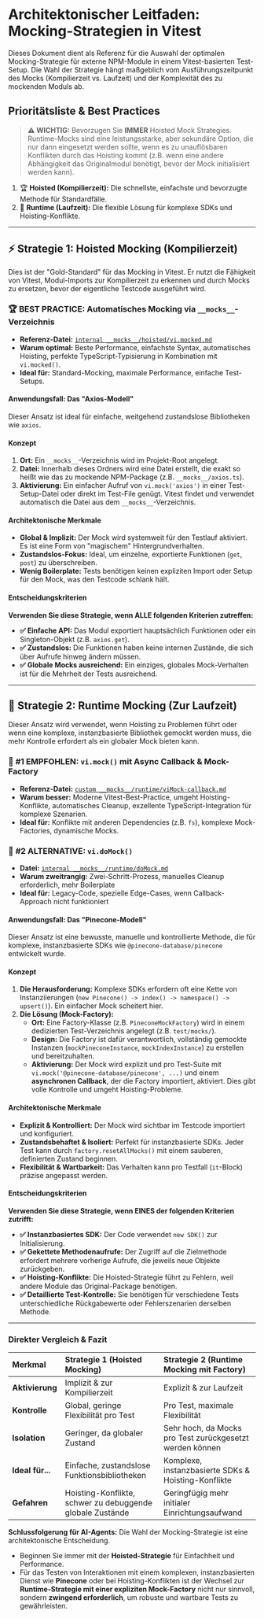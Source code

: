 # Architektonischer Leitfaden: Mocking-Strategien in Vitest

Dieses Dokument dient als Referenz für die Auswahl der optimalen Mocking-Strategie für externe NPM-Module in einem Vitest-basierten Test-Setup. Die Wahl der Strategie hängt maßgeblich vom Ausführungszeitpunkt des Mocks (Kompilierzeit vs. Laufzeit) und der Komplexität des zu mockenden Moduls ab.

## Prioritätsliste & Best Practices

> **⚠️ WICHTIG:** Bevorzugen Sie **IMMER** Hoisted Mock Strategies. Runtime-Mocks sind eine leistungsstarke, aber sekundäre Option, die nur dann eingesetzt werden sollte, wenn es zu unauflösbaren Konflikten durch das Hoisting kommt (z.B. wenn eine andere Abhängigkeit das Originalmodul benötigt, bevor der Mock initialisiert werden kann).

1.  🏆 **Hoisted (Kompilierzeit):** Die schnellste, einfachste und bevorzugte Methode für Standardfälle.
2.  🥇 **Runtime (Laufzeit):** Die flexible Lösung für komplexe SDKs und Hoisting-Konflikte.

---

## ⚡ Strategie 1: Hoisted Mocking (Kompilierzeit)

Dies ist der "Gold-Standard" für das Mocking in Vitest. Er nutzt die Fähigkeit von Vitest, Modul-Imports zur Kompilierzeit zu erkennen und durch Mocks zu ersetzen, bevor der eigentliche Testcode ausgeführt wird.

### 🏆 **BEST PRACTICE: Automatisches Mocking via `__mocks__`-Verzeichnis**
- **Referenz-Datei:** [`internal __mocks__/hoisted/vi.mocked.md`](./internal%20__mocks__/hoisted/vi.mocked.md)
- **Warum optimal:** Beste Performance, einfachste Syntax, automatisches Hoisting, perfekte TypeScript-Typisierung in Kombination mit `vi.mocked()`.
- **Ideal für:** Standard-Mocking, maximale Performance, einfache Test-Setups.

#### **Anwendungsfall: Das "Axios-Modell"**

Dieser Ansatz ist ideal für einfache, weitgehend zustandslose Bibliotheken wie `axios`.

#### **Konzept**

1.  **Ort:** Ein `__mocks__`-Verzeichnis wird im Projekt-Root angelegt.
2.  **Datei:** Innerhalb dieses Ordners wird eine Datei erstellt, die exakt so heißt wie das zu mockende NPM-Package (z.B. `__mocks__/axios.ts`).
3.  **Aktivierung:** Ein einfacher Aufruf von `vi.mock('axios')` in einer Test-Setup-Datei oder direkt im Test-File genügt. Vitest findet und verwendet automatisch die Datei aus dem `__mocks__`-Verzeichnis.

#### **Architektonische Merkmale**

*   **Global & Implizit:** Der Mock wird systemweit für den Testlauf aktiviert. Es ist eine Form von "magischem" Hintergrundverhalten.
*   **Zustandslos-Fokus:** Ideal, um einzelne, exportierte Funktionen (`get`, `post`) zu überschreiben.
*   **Wenig Boilerplate:** Tests benötigen keinen expliziten Import oder Setup für den Mock, was den Testcode schlank hält.

#### **Entscheidungskriterien**

**Verwenden Sie diese Strategie, wenn ALLE folgenden Kriterien zutreffen:**

*   **✅ Einfache API:** Das Modul exportiert hauptsächlich Funktionen oder ein Singleton-Objekt (z.B. `axios.get`).
*   **✅ Zustandslos:** Die Funktionen haben keine internen Zustände, die sich über Aufrufe hinweg ändern müssen.
*   **✅ Globale Mocks ausreichend:** Ein einziges, globales Mock-Verhalten ist für die Mehrheit der Tests ausreichend.

---

## 🚀 Strategie 2: Runtime Mocking (Zur Laufzeit)

Dieser Ansatz wird verwendet, wenn Hoisting zu Problemen führt oder wenn eine komplexe, instanzbasierte Bibliothek gemockt werden muss, die mehr Kontrolle erfordert als ein globaler Mock bieten kann.

### 🥇 **#1 EMPFOHLEN: `vi.mock()` mit Async Callback & Mock-Factory**
- **Referenz-Datei:** [`custom __mocks__/runtime/viMock-callback.md`](./custom%20__mocks__/runtime/viMock-callback.md)
- **Warum besser:** Moderne Vitest-Best-Practice, umgeht Hoisting-Konflikte, automatisches Cleanup, exzellente TypeScript-Integration für komplexe Szenarien.
- **Ideal für:** Konflikte mit anderen Dependencies (z.B. `fs`), komplexe Mock-Factories, dynamische Mocks.

### 🥈 **#2 ALTERNATIVE: `vi.doMock()`**
- **Datei:** [`internal __mocks__/runtime/doMock.md`](./internal%20__mocks__/runtime/doMock.md)
- **Warum zweitrangig:** Zwei-Schritt-Prozess, manuelles Cleanup erforderlich, mehr Boilerplate
- **Ideal für:** Legacy-Code, spezielle Edge-Cases, wenn Callback-Approach nicht funktioniert

#### **Anwendungsfall: Das "Pinecone-Modell"**

Dieser Ansatz ist eine bewusste, manuelle und kontrollierte Methode, die für komplexe, instanzbasierte SDKs wie `@pinecone-database/pinecone` entwickelt wurde.

#### **Konzept**

1.  **Die Herausforderung:** Komplexe SDKs erfordern oft eine Kette von Instanziierungen (`new Pinecone() -> index() -> namespace() -> upsert()`). Ein einfacher Mock scheitert hier.
2.  **Die Lösung (Mock-Factory):**
    *   **Ort:** Eine Factory-Klasse (z.B. `PineconeMockFactory`) wird in einem dedizierten Test-Verzeichnis angelegt (z.B. `test/mocks/`).
    *   **Design:** Die Factory ist dafür verantwortlich, vollständig gemockte Instanzen (`mockPineconeInstance`, `mockIndexInstance`) zu erstellen und bereitzuhalten.
    *   **Aktivierung:** Der Mock wird explizit und pro Test-Suite mit `vi.mock('@pinecone-database/pinecone', ...)` und einem **asynchronen Callback**, der die Factory importiert, aktiviert. Dies gibt volle Kontrolle und umgeht Hoisting-Probleme.

#### **Architektonische Merkmale**

*   **Explizit & Kontrolliert:** Der Mock wird sichtbar im Testcode importiert und konfiguriert.
*   **Zustandsbehaftet & Isoliert:** Perfekt für instanzbasierte SDKs. Jeder Test kann durch `factory.resetAllMocks()` mit einem sauberen, definierten Zustand beginnen.
*   **Flexibilität & Wartbarkeit:** Das Verhalten kann pro Testfall (`it`-Block) präzise angepasst werden.

#### **Entscheidungskriterien**

**Verwenden Sie diese Strategie, wenn EINES der folgenden Kriterien zutrifft:**

*   **✅ Instanzbasiertes SDK:** Der Code verwendet `new SDK()` zur Initialisierung.
*   **✅ Gekettete Methodenaufrufe:** Der Zugriff auf die Zielmethode erfordert mehrere vorherige Aufrufe, die jeweils neue Objekte zurückgeben.
*   **✅ Hoisting-Konflikte:** Die Hoisted-Strategie führt zu Fehlern, weil andere Module das Original-Package benötigen.
*   **✅ Detaillierte Test-Kontrolle:** Sie benötigen für verschiedene Tests unterschiedliche Rückgabewerte oder Fehlerszenarien derselben Methode.

---

### Direkter Vergleich & Fazit

| Merkmal | Strategie 1 (Hoisted Mocking) | Strategie 2 (Runtime Mocking mit Factory) |
| :--- | :--- | :--- |
| **Aktivierung** | Implizit & zur Kompilierzeit | Explizit & zur Laufzeit |
| **Kontrolle** | Global, geringe Flexibilität pro Test | Pro Test, maximale Flexibilität |
| **Isolation** | Geringer, da globaler Zustand | Sehr hoch, da Mocks pro Test zurückgesetzt werden können |
| **Ideal für...** | Einfache, zustandslose Funktionsbibliotheken | Komplexe, instanzbasierte SDKs & Hoisting-Konflikte |
| **Gefahren** | Hoisting-Konflikte, schwer zu debuggende globale Zustände | Geringfügig mehr initialer Einrichtungsaufwand |

**Schlussfolgerung für AI-Agents:**
Die Wahl der Mocking-Strategie ist eine architektonische Entscheidung.

*   Beginnen Sie immer mit der **Hoisted-Strategie** für Einfachheit und Performance.
*   Für das Testen von Interaktionen mit einem komplexen, instanzbasierten Dienst wie **Pinecone** oder bei Hoisting-Konflikten ist der Wechsel zur **Runtime-Strategie mit einer expliziten Mock-Factory** nicht nur sinnvoll, sondern **zwingend erforderlich**, um robuste und wartbare Tests zu gewährleisten.